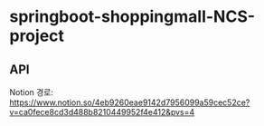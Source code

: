 # springboot-shoppingmall-NCS-project

## API
Notion 경로: https://www.notion.so/4eb9260eae9142d7956099a59cec52ce?v=ca0fece8cd3d488b8210449952f4e412&pvs=4

